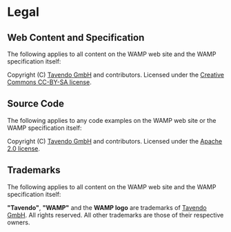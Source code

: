 # Legal

## Web Content and Specification

The following applies to all content on the WAMP web site and the WAMP specification itself:

Copyright (C) [Tavendo GmbH](http://www.tavendo.de) and contributors. Licensed under the [Creative Commons CC-BY-SA license](http://creativecommons.org/licenses/by-sa/3.0/).

## Source Code

The following applies to any code examples on the WAMP web site or the WAMP specification itself:

Copyright (C) [Tavendo GmbH](http://www.tavendo.de) and contributors. Licensed under the [Apache 2.0 license](http://www.apache.org/licenses/LICENSE-2.0.html).

## Trademarks

The following applies to all content on the WAMP web site and the WAMP specification itself:

**"Tavendo"**, **"WAMP"** and the **WAMP logo** are trademarks of [Tavendo GmbH](http://www.tavendo.de). All rights reserved. All other trademarks are those of their respective owners.
